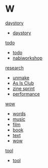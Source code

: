 # W

[daystory]()

  * [daystory](daystory.md)

[todo]()

  * [todo](todo.md)
  * [nabiworkshop](nabiworkshop.md)

[research]()

  * [unmake](unmakelab.md)
  * [As Is Club](asisclub.md)
  * [zine sprint](zine-collab.md)
  * [performance](performance.md)

[wow]()

  * [words](words.md)
  * [music](music.md)
  * [film](film.md)
  * [book](book.md)
  * [text](text.md)
  * [wow](wow.md)

[tool]()

  * [tool](tool.md)

  

